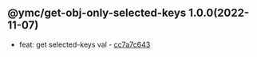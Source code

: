 <a name="1.0.0">

## @ymc/get-obj-only-selected-keys 1.0.0(2022-11-07)</a> 
- feat: get selected-keys val - [cc7a7c643](https://github.com/ymc-github/js-idea/commit/9cc7a7c643aa683b3bc9aff3acda8982900b22ae "feat(core): get selected-keys val&#10;&#10;export handle as default&#10;&#10;generated by ymc@robot")